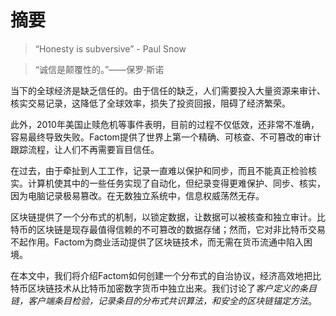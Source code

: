 # 摘要
> “Honesty is subversive” - Paul Snow

> “诚信是颠覆性的。”——保罗·斯诺

当下的全球经济是缺乏信任的。由于信任的缺乏，人们需要投入大量资源来审计、核实交易记录，这降低了全球效率，损失了投资回报，阻碍了经济繁荣。

此外，2010年美国止赎危机等事件表明，目前的过程不仅低效，还非常不准确，容易最终导致失败。Factom提供了世界上第一个精确、可核查、不可篡改的审计跟踪流程，让人们不再需要盲目信任。

在过去，由于牵扯到人工工作，记录一直难以保护和同步，而且不能真正检验核实。计算机使其中的一些任务实现了自动化，但纪录变得更难保护、同步、核实，因为电脑记录极易篡改。在无数独立系统中，信息权威荡然无存。

区块链提供了一个分布式的机制，以锁定数据，让数据可以被核查和独立审计。比特币的区块链是现存最值得信赖的不可篡改的数据存储；然而，它对非比特币交易不起作用。Factom为商业活动提供了区块链技术，而无需在货币流通中陷入困境。

在本文中，我们将介绍Factom如何创建一个分布式的自治协议，经济高效地把比特币区块链技术从比特币加密数字货币中独立出来。我们讨论了*客户定义的条目链，客户端条目检验，记录条目的分布式共识算法，和安全的区块链锚定方法*。
